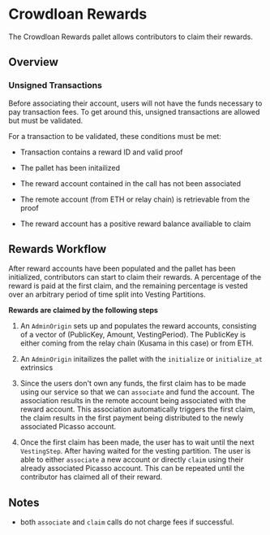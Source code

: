 # Crowdloan Rewards

The Crowdloan Rewards pallet allows contributors to claim their rewards.

## Overview

### Unsigned Transactions

Before associating their account, users will not have the funds necessary to pay 
transaction fees. To get around this, unsigned transactions are allowed but must 
be validated.

For a transaction to be validated, these conditions must be met:

* Transaction contains a reward ID and valid proof

* The pallet has been initailized

* The reward account contained in the call has not been associated

* The remote account (from ETH or relay chain) is retrievable from the proof

* The reward account has a positive reward balance availiable to claim

## Rewards Workflow

After reward accounts have been populated and the pallet has been initialized, 
contributors can start to claim their rewards. A percentage of the reward is 
paid at the first claim, and the remaining percentage is vested over an 
arbitrary period of time split into Vesting Partitions.

**Rewards are claimed by the following steps**

1. An `AdminOrigin` sets up and populates the reward accounts, consisting of a 
  vector of (PublicKey, Amount, VestingPeriod). The PublicKey is either coming 
  from the relay chain (Kusama in this case) or from ETH.

2. An `AdminOrigin` initailizes the pallet with the `initialize` or 
  `initialize_at` extrinsics

3. Since the users don't own any funds, the first claim has to be made using our 
  service so that we can `associate` and fund the account. The association 
  results in the remote account being associated with the reward account. This 
  association automatically triggers the first claim, the claim results in the 
  first payment being distributed to the newly associated Picasso account.

4. Once the first claim has been made, the user has to wait until the next 
  `VestingStep`. After having waited for the vesting partition. The user is able 
  to either `associate` a new account or directly `claim` using their already 
  associated Picasso account. This can be repeated until the contributor has 
  claimed all of their reward.

## Notes

* both `associate` and `claim` calls do not charge fees if successful.

